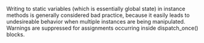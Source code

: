 Writing to static variables (which is essentially global state) in instance methods is generally considered bad practice, because it easily leads to undesireable behavior when multiple instances are being manipulated. Warnings are suppressed for assignments occurring inside dispatch_once() blocks.
